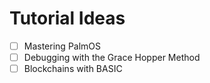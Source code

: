 # Tutorial Ideas

- [ ] Mastering PalmOS
- [ ] Debugging with the Grace Hopper Method
- [ ] Blockchains with BASIC
